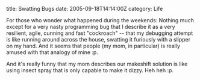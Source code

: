 title: Swatting Bugs
date: 2005-09-18T14:14:00Z
category: Life

For those who wonder what happened during the weekends: Nothing much except for a very nasty programming bug that I describe it as a very resilient, agile, cunning and fast "cockroach" -- that my debugging attempt is like running around across the house, swatting it furiously with a slipper on my hand. And it seems that people (my mom, in particular) is really amused with that analogy of mine :p.

And it's really funny that my mom describes our makeshift solution is like using insect spray that is only capable to make it dizzy. Heh heh :p.
